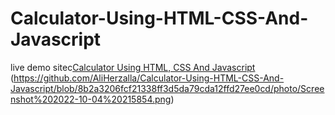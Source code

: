 # Calculator-Using-HTML-CSS-And-Javascript

live demo sitec[Calculator Using HTML, CSS And Javascript](https://aliherzalla.github.io/Calculator-Using-HTML-CSS-And-Javascript/)
(https://github.com/AliHerzalla/Calculator-Using-HTML-CSS-And-Javascript/blob/8b2a3206fcf21338ff3d5da79cda12ffd27ee0cd/photo/Screenshot%202022-10-04%20215854.png)
